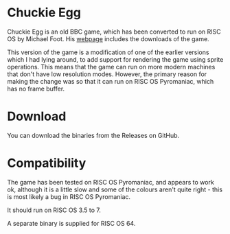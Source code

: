 # Chuckie Egg

Chuckie Egg is an old BBC game, which has been converted to run on RISC OS
by Michael Foot. His
[webpage](https://mjfoot.netlify.app/riscos.htm)
includes the downloads of the game.

This version of the game is a modification of one of the earlier versions
which I had lying around, to add support for rendering the game using sprite
operations. This means that the game can run on more modern machines that
don't have low resolution modes. However, the primary reason for making the
change was so that it can run on RISC OS Pyromaniac, which has no frame
buffer.

# Download

You can download the binaries from the Releases on GitHub.

# Compatibility

The game has been tested on RISC OS Pyromaniac, and appears to work ok,
although it is a little slow and some of the colours aren't quite right -
this is most likely a bug in RISC OS Pyromaniac.

It should run on RISC OS 3.5 to 7.

A separate binary is supplied for RISC OS 64.
